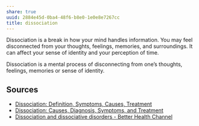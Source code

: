 ```yaml
---
share: true
uuid: 2884e45d-0ba4-48f6-b8e0-1e0e8e7267cc
title: dissociation
---
```

Dissociation is a break in how your mind handles information. You may feel disconnected from your thoughts, feelings, memories, and surroundings. It can affect your sense of identity and your perception of time.

Dissociation is a mental process of disconnecting from one’s thoughts, feelings, memories or sense of identity.

## Sources

* [Dissociation: Definition, Symptoms, Causes, Treatment](https://www.verywellmind.com/dissociation-2797292)
* [Dissociation: Causes, Diagnosis, Symptoms, and Treatment](https://www.webmd.com/mental-health/dissociation-overview)
* [Dissociation and dissociative disorders - Better Health Channel](https://www.betterhealth.vic.gov.au/health/conditionsandtreatments/dissociation-and-dissociative-disorders)